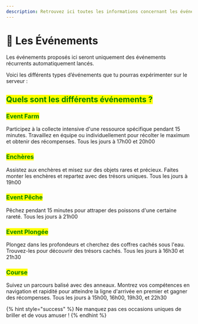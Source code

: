 ```yaml
---
description: Retrouvez ici toutes les informations concernant les événements
---
```


# 🎪 Les Événements

Les événements proposés ici seront uniquement des événements récurrents automatiquement lancés.

Voici les différents types d’événements que tu pourras expérimenter sur le serveur :

## <mark style="color:green;">Q</mark><mark style="color:green;">**uels sont les différents événements ?**</mark>

### <mark style="color:green;">Event Farm</mark>

Participez à la collecte intensive d'une ressource spécifique pendant 15 minutes. Travaillez en équipe ou individuellement pour récolter le maximum et obtenir des récompenses. Tous les jours à 17h00 et 20h00

### <mark style="color:green;">Enchères</mark>&#x20;

Assistez aux enchères et misez sur des objets rares et précieux. Faites monter les enchères et repartez avec des trésors uniques. Tous les jours à 19h00

### <mark style="color:green;">Event Pêche</mark>

Pêchez pendant 15 minutes pour attraper des poissons d'une certaine rareté. Tous les jours à 21h00

### <mark style="color:green;">Event Plongée</mark>

Plongez dans les profondeurs et cherchez des coffres cachés sous l'eau. Trouvez-les pour découvrir des trésors cachés. Tous les jours à 16h30 et 21h30

### <mark style="color:green;">Course</mark>

Suivez un parcours balisé avec des anneaux. Montrez vos compétences en navigation et rapidité pour atteindre la ligne d'arrivée en premier et gagner des récompenses. Tous les jours à 15h00, 16h00, 19h30, et 22h30

{% hint style="success" %}
Ne manquez pas ces occasions uniques de briller et de vous amuser !
{% endhint %}
